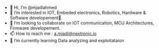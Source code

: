 - 👋 Hi, I’m @mjadiahmed
- 👀 I’m interested in IOT, Embeded electronics, Robotics, Hardware & Software developement🤖.
- 💞️ I’m looking to collaborate on IOT communication, MCU Architectures, Firmware developement.
- 📫 How to reach me : a.mjadi@nextronic.io
- 🌱 I’m currently learning Data analyzing and exploitataion 

<!---
mjadiahmed/mjadiahmed is a ✨ special ✨ repository because its `README.md` (this file) appears on your GitHub profile.
You can click the Preview link to take a look at your changes.
--->
